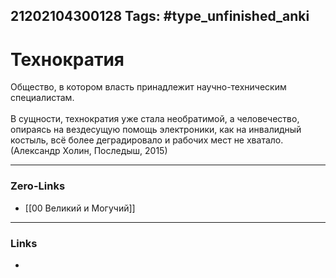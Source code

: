 21202104300128
Tags: #type_unfinished_anki 
---
# Технократия

Общество, в котором власть принадлежит научно-техническим специалистам.<br><br>В сущности, технократия уже стала необратимой, а человечество, опираясь на вездесущую помощь электроники, как на инвалидный костыль, всё более деградировало и рабочих мест не хватало.<br>(Александр Холин, Последыш, 2015)

---
### Zero-Links
- [[00 Великий и Могучий]]
---
### Links
-
